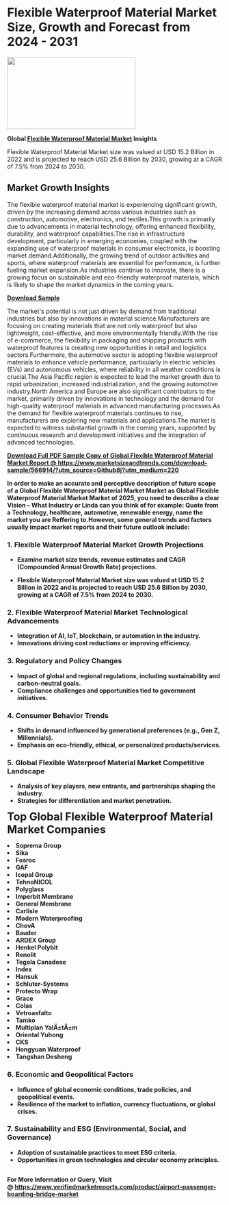 <H1>Flexible Waterproof Material Market Size, Growth and Forecast from 2024 - 2031</H1><img class="aligncenter size-medium wp-image-584254" src="https://thirdeyenews.in/wp-content/uploads/2024/09/Global-Market-Research-300x168.jpeg" alt="" width="300" height="168" /><p><strong>Global&nbsp;<a href="https://www.marketsizeandtrends.com/download-sample/566914/?utm_source=Github8j?utm_medium=220">Flexible Waterproof Material Market</a> Insights</strong></p><p>Flexible Waterproof Material Market size was valued at USD 15.2 Billion in 2022 and is projected to reach USD 25.6 Billion by 2030, growing at a CAGR of 7.5% from 2024 to 2030.</p><p><h2>Market Growth Insights</h2> The flexible waterproof material market is experiencing significant growth, driven by the increasing demand across various industries such as construction, automotive, electronics, and textiles.This growth is primarily due to advancements in material technology, offering enhanced flexibility, durability, and waterproof capabilities.The rise in infrastructure development, particularly in emerging economies, coupled with the expanding use of waterproof materials in consumer electronics, is boosting market demand.Additionally, the growing trend of outdoor activities and sports, where waterproof materials are essential for performance, is further fueling market expansion.As industries continue to innovate, there is a growing focus on sustainable and eco-friendly waterproof materials, which is likely to shape the market dynamics in the coming years.<p><strong><a href="#">Download Sample</a></strong></p> The market's potential is not just driven by demand from traditional industries but also by innovations in material science.Manufacturers are focusing on creating materials that are not only waterproof but also lightweight, cost-effective, and more environmentally friendly.With the rise of e-commerce, the flexibility in packaging and shipping products with waterproof features is creating new opportunities in retail and logistics sectors.Furthermore, the automotive sector is adopting flexible waterproof materials to enhance vehicle performance, particularly in electric vehicles (EVs) and autonomous vehicles, where reliability in all weather conditions is crucial.The Asia Pacific region is expected to lead the market growth due to rapid urbanization, increased industrialization, and the growing automotive industry.North America and Europe are also significant contributors to the market, primarily driven by innovations in technology and the demand for high-quality waterproof materials in advanced manufacturing processes.As the demand for flexible waterproof materials continues to rise, manufacturers are exploring new materials and applications.The market is expected to witness substantial growth in the coming years, supported by continuous research and development initiatives and the integration of advanced technologies.<p><strong><a href="#"></p><p><span class=""><strong>Download Full PDF Sample Copy of Global Flexible Waterproof Material Market Report</strong> @ <a href="https://www.marketsizeandtrends.com/download-sample/566914/?utm_source=Github8j?utm_medium=220" target="_blank">https://www.marketsizeandtrends.com/download-sample/566914/?utm_source=Github8j?utm_medium=220</a></span></p><p>In order to make an accurate and perceptive description of future scope of a Global&nbsp;Flexible Waterproof Material Market Market as Global&nbsp;Flexible Waterproof Material Market Market of 2025, you need to describe a clear Vision &ndash; What Industry or Linda can you think of for example: Quote from a Technology, healthcare, automotive, renewable energy, name the market you are Reffering to.However, some general trends and factors usually impact market reports and their future outlook include:</p><h3>1.&nbsp;<strong>Flexible Waterproof Material Market Growth Projections</strong></h3><ul><li>Examine market size trends, revenue estimates and CAGR (Compounded Annual Growth Rate) projections.</li><li><p>Flexible Waterproof Material Market size was valued at USD 15.2 Billion in 2022 and is projected to reach USD 25.6 Billion by 2030, growing at a CAGR of 7.5% from 2024 to 2030.</p></li></ul><h3>2.&nbsp;<strong>Flexible Waterproof Material Market Technological Advancements</strong></h3><ul><li>Integration of AI, IoT, blockchain, or automation in the industry.</li><li>Innovations driving cost reductions or improving efficiency.</li></ul><h3>3.&nbsp;<strong>Regulatory and Policy Changes</strong></h3><ul><li>Impact of global and regional regulations, including sustainability and carbon-neutral goals.</li><li>Compliance challenges and opportunities tied to government initiatives.</li></ul><h3>4.&nbsp;<strong>Consumer Behavior Trends</strong></h3><ul><li>Shifts in demand influenced by generational preferences (e.g., Gen Z, Millennials).</li><li>Emphasis on eco-friendly, ethical, or personalized products/services.</li></ul><h3>5.&nbsp;<strong>Global Flexible Waterproof Material Market Competitive Landscape</strong></h3><ul><li>Analysis of key players, new entrants, and partnerships shaping the industry.</li><li>Strategies for differentiation and market penetration.</li></ul><p data-pm-slice="1 1 []"><span style="color: inherit; font-family: inherit; font-size: 25px;">Top Global Flexible Waterproof Material Market Companies</span></p><div class="" data-test-id=""><p><li>Soprema Group</li><li> Sika</li><li> Fosroc</li><li> GAF</li><li> Icopal Group</li><li> TehnoNICOL</li><li> Polyglass</li><li> Imperbit Membrane</li><li> General Membrane</li><li> Carlisle</li><li> Modern Waterproofing</li><li> ChovA</li><li> Bauder</li><li> ARDEX Group</li><li> Henkel Polybit</li><li> Renolit</li><li> Tegola Canadese</li><li> Index</li><li> Hansuk</li><li> Schluter-Systems</li><li> Protecto Wrap</li><li> Grace</li><li> Colas</li><li> Vetroasfalto</li><li> Tamko</li><li> Multiplan YalÄ±tÄ±m</li><li> Oriental Yuhong</li><li> CKS</li><li> Hongyuan Waterproof</li><li> Tangshan Desheng</li></p></div><h3>6.&nbsp;<strong>Economic and Geopolitical Factors</strong></h3><ul><li>Influence of global economic conditions, trade policies, and geopolitical events.</li><li>Resilience of the market to inflation, currency fluctuations, or global crises.</li></ul><h3>7.&nbsp;<strong>Sustainability and ESG (Environmental, Social, and Governance)</strong></h3><ul><li>Adoption of sustainable practices to meet ESG criteria.</li><li>Opportunities in green technologies and circular economy principles.</li></ul><h2><strong style="font-size: 14px;">For More Information or Query, Visit @&nbsp;</strong><a style="background-color: #ffffff; font-size: 14px;" href="https://www.marketsizeandtrends.com/report/flexible-waterproof-material-market/" target="_blank">https://www.verifiedmarketreports.com/product/airport-passenger-boarding-bridge-market</a></h2>